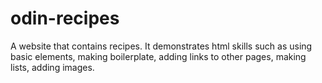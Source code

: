 # odin-recipes
A website that contains recipes. It demonstrates html skills such as using basic elements, making boilerplate, adding links to other pages, making lists, adding images.  